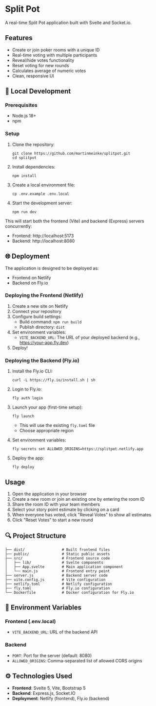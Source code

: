 # Split Pot

A real-time Split Pot application built with Svelte and Socket.io.

## Features

- Create or join poker rooms with a unique ID
- Real-time voting with multiple participants
- Reveal/hide votes functionality
- Reset voting for new rounds
- Calculates average of numeric votes
- Clean, responsive UI

## 🔧 Local Development

### Prerequisites

- Node.js 18+ 
- npm

### Setup

1. Clone the repository:
   ```
   git clone https://github.com/martinmeinke/splitpot.git
   cd splitpot
   ```

2. Install dependencies:
   ```
   npm install
   ```

3. Create a local environment file:
   ```
   cp .env.example .env.local
   ```

4. Start the development server:
   ```
   npm run dev
   ```

This will start both the frontend (Vite) and backend (Express) servers concurrently:
- Frontend: http://localhost:5173
- Backend: http://localhost:8080

## 🌐 Deployment

The application is designed to be deployed as:
- Frontend on Netlify
- Backend on Fly.io

### Deploying the Frontend (Netlify)

1. Create a new site on Netlify
2. Connect your repository
3. Configure build settings:
   - Build command: `npm run build`
   - Publish directory: `dist`
4. Set environment variables:
   - `VITE_BACKEND_URL`: The URL of your deployed backend (e.g., https://your-app.fly.dev)
5. Deploy!

### Deploying the Backend (Fly.io)

1. Install the Fly.io CLI:
   ```
   curl -L https://fly.io/install.sh | sh
   ```

2. Login to Fly.io:
   ```
   fly auth login
   ```

3. Launch your app (first-time setup):
   ```
   fly launch
   ```
   - This will use the existing `fly.toml` file
   - Choose appropriate region

4. Set environment variables:
   ```
   fly secrets set ALLOWED_ORIGINS=https://splitpot.netlify.app
   ```

5. Deploy the app:
   ```
   fly deploy
   ```

## Usage

1. Open the application in your browser
2. Create a new room or join an existing one by entering the room ID
3. Share the room ID with your team members
4. Select your story point estimate by clicking on a card
5. When everyone has voted, click "Reveal Votes" to show all estimates
6. Click "Reset Votes" to start a new round

## 🔍 Project Structure

```
├── dist/                 # Built frontend files
├── public/               # Static public assets
├── src/                  # Frontend source code
│   ├── lib/              # Svelte components
│   ├── App.svelte        # Main application component
│   └── main.js           # Frontend entry point
├── server.js             # Backend server code
├── vite.config.js        # Vite configuration
├── netlify.toml          # Netlify configuration
├── fly.toml              # Fly.io configuration
└── Dockerfile            # Docker configuration for Fly.io
```

## 📝 Environment Variables

### Frontend (.env.local)
- `VITE_BACKEND_URL`: URL of the backend API

### Backend
- `PORT`: Port for the server (default: 8080)
- `ALLOWED_ORIGINS`: Comma-separated list of allowed CORS origins

## ⚙️ Technologies Used

- **Frontend**: Svelte 5, Vite, Bootstrap 5
- **Backend**: Express.js, Socket.IO
- **Deployment**: Netlify (frontend), Fly.io (backend)